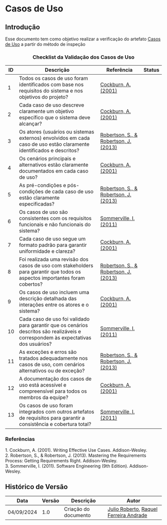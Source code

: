 # Casos de Uso

## Introdução

Esse documento tem como objetivo realizar a verificação do artefato [Casos de Uso](../../Modelagem/Casos/introducao.md) a partir do método de inspeção

<center>

### Checklist da Validação dos Casos de Uso 

| ID  | Descrição                                                                                                        | Referência | Status |
|-----|------------------------------------------------------------------------------------------------------------------|------------|--------|
| 1   | Todos os casos de uso foram identificados com base nos requisitos do sistema e nos objetivos do projeto?         | [Cockburn, A. (2001)](#use-cases)          |        |
| 2   | Cada caso de uso descreve claramente um objetivo específico que o sistema deve alcançar?                        | [Cockburn, A. (2001)](#use-cases)           |        |
| 3   | Os atores (usuários ou sistemas externos) envolvidos em cada caso de uso estão claramente identificados e descritos? | [Robertson, S., & Robertson, J. (2013)](#requirements)          |        |
| 4   | Os cenários principais e alternativos estão claramente documentados em cada caso de uso?                        | [Cockburn, A. (2001)](#use-cases)           |        |
| 5   | As pré-condições e pós-condições de cada caso de uso estão claramente especificadas?                            | [Robertson, S., & Robertson, J. (2013)](#requirements)          |        |
| 6   | Os casos de uso são consistentes com os requisitos funcionais e não funcionais do sistema?                      | [Sommerville, I. (2011)](#software)          |        |
| 7   | Cada caso de uso segue um formato padrão para garantir uniformidade e clareza?                                  | [Cockburn, A. (2001)](#use-cases)           |        |
| 8   | Foi realizada uma revisão dos casos de uso com stakeholders para garantir que todos os aspectos importantes foram cobertos? | [Robertson, S., & Robertson, J. (2013)](#requirements)          |        |
| 9   | Os casos de uso incluem uma descrição detalhada das interações entre os atores e o sistema?                    | [Cockburn, A. (2001)](#use-cases)           |        |
| 10  | Cada caso de uso foi validado para garantir que os cenários descritos são realizáveis e correspondem às expectativas dos usuários? | [Sommerville, I. (2011)](#software)          |        |
| 11  | As exceções e erros são tratados adequadamente nos casos de uso, com cenários alternativos ou de exceção?     | [Robertson, S., & Robertson, J. (2013)](#requirements)          |        |
| 12  | A documentação dos casos de uso está acessível e compreensível para todos os membros da equipe?                  | [Cockburn, A. (2001)](#use-cases)           |        |
| 13  | Os casos de uso foram integrados com outros artefatos de requisitos para garantir a consistência e cobertura total? | [Sommerville, I. (2011)](#software)          |        |

</center>

### Referências

<a id="use-cases">1.</a> Cockburn, A. (2001). Writing Effective Use Cases. Addison-Wesley.  
<a id="requirements">2.</a> Robertson, S., & Robertson, J. (2013). Mastering the Requirements Process: Getting Requirements Right. Addison-Wesley.  
<a id="software">3.</a> Sommerville, I. (2011). Software Engineering (9th Edition). Addison-Wesley.

## Histórico de Versão

<center>

| Data | Versão | Descrição | Autor |
| ---- | ------ | --------- | ----- |
| 04/09/2024 | 1.0 | Criação do documento | [Julio Roberto](https://github.com/JulioR2022), [Raquel Ferreira Andrade](https://github.com/raquel-andrade) |


</center>